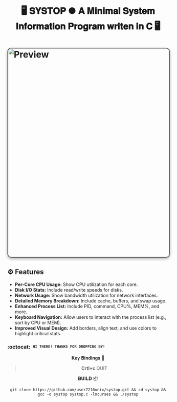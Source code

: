 <div align="center">
  <h1>🖥️ <strong>𝐒𝐘𝐒𝐓𝐎𝐏 ● 𝐀 𝐌𝐢𝐧𝐢𝐦𝐚𝐥 𝐒𝐲𝐬𝐭𝐞𝐦 𝐈𝐧𝐟𝐨𝐫𝐦𝐚𝐭𝐢𝐨𝐧 𝐏𝐫𝐨𝐠𝐫𝐚𝐦 𝐰𝐫𝐢𝐭𝐞𝐧 𝐢𝐧 𝐂</strong> 🖥️</h1>
</div>

<h1>
      <img src="showcase/systop.png" align="center" alt="Preview" width="650" style="display: block; margin: 32px auto; border: 2px solid #555; border-radius: 12px; box-shadow: 0 4px 10px rgba(0, 0, 0, 0.3);">
</div>
</div> 


## ⚙️ Features
- **Per-Core CPU Usage:** Show CPU utilization for each core.
- **Disk I/O Stats:** Include read/write speeds for disks.
- **Network Usage:** Show bandwidth utilization for network interfaces.
- **Detailed Memory Breakdown:** Include cache, buffers, and swap usage.
- **Enhanced Process List:** Include PID, command, CPU%, MEM%, and more.
- **Keyboard Navigation:** Allow users to interact with the process list (e.g., sort by CPU or MEM).
- **Improved Visual Design:** Add borders, align text, and use colors to highlight critical stats.

### :octocat: ‎ <sup><sub><samp>HI THERE! THANKS FOR DROPPING BY!</samp></sub></sup>

<div align="center">


𝐊𝐞𝐲 𝐁𝐢𝐧𝐝𝐢𝐧𝐠𝐬 🔑

> **Crtl+c** QUIT


𝐁𝐔𝐈𝐋𝐃 📦

```git clone https://github.com/user7210unix/systop.git && cd systop && gcc -o systop systop.c -lncurses && ./systop```
